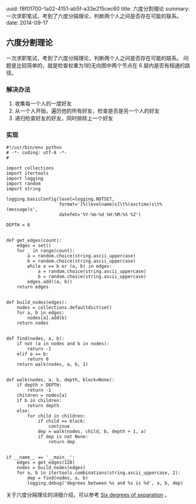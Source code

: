 uuid: f8f01700-1a02-4151-ab5f-a33e215cec60
title: 六度分割理论
summary: 一次求职笔试，考到了六度分隔理论，判断两个人之间是否存在可能的联系。
date: 2014-09-17

## 六度分割理论 ##
一次求职笔试，考到了六度分隔理论，判断两个人之间是否存在可能的联系。
问题是比较简单的，就是检查权重为1的无向图中两个节点在 6 层内是否有相通的路径。

### 解决办法 ###
1. 收集每一个人的一度好友
2. 从一个人开始，遍历他的所有好友，检查是否是另一个人的好友
3. 递归检查好友的好友，同时排除上一个好友

### 实现 ###
```
#!/usr/bin/env python
# -*- coding: utf-8 -*-
#

import collections
import itertools
import logging
import random
import string

logging.basicConfig(level=logging.NOTSET,
                    format='[%(levelname)s]\t%(asctime)s\t%(message)s',
                    datefmt='%Y-%m-%d %H:%M:%S %Z')

DEPTH = 6


def get_edges(count):
    edges = set()
    for _ in range(count):
        a = random.choice(string.ascii_uppercase)
        b = random.choice(string.ascii_uppercase)
        while a == b or (a, b) in edges:
            a = random.choice(string.ascii_uppercase)
            b = random.choice(string.ascii_uppercase)
        edges.add((a, b))
    return edges


def build_nodes(edges):
    nodes = collections.defaultdict(set)
    for a, b in edges:
        nodes[a].add(b)
    return nodes


def find(nodes, a, b):
    if not (a in nodes and b in nodes):
        return -1
    elif a == b:
        return 0
    return walk(nodes, a, b, 1)


def walk(nodes, a, b, depth, block=None):
    if depth > DEPTH:
        return -1
    children = nodes[a]
    if b in children:
        return depth
    else:
        for child in children:
            if child == block:
                continue
            dep = walk(nodes, child, b, depth + 1, a)
            if dep is not None:
                return dep


if __name__ == '__main__':
    edges = get_edges(128)
    nodes = build_nodes(edges)
    for a, b in itertools.combinations(string.ascii_uppercase, 2):
        dep = find(nodes, a, b)
        logging.debug('degrees between %s and %s is %d', a, b, dep)
```

关于六度分隔理论的详细介绍，可以参考 [Six degrees of separation](https://en.wikipedia.org/wiki/Six_degrees_of_separation) 。
